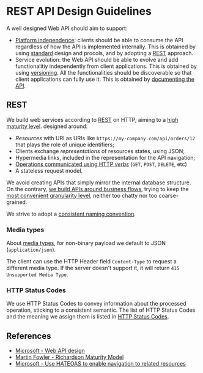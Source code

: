 REST API Design Guidelines
==========================

A well designed Web API should aim to support:

* [Platform independence](platform-independence.md): clients should be able to consume the API regardless of how the API is implemented internally. This is obtained by using [standard](standards.md) design and procols, and by adopting a [REST](rest.md) approach.
* Service evolution: the Web API should be able to evolve and add functionalitiy independently from client applications. This is obtained by using [versioning](versioning.md). All the functionalities should be discoverable so that client applications can fully use it. This is obtained by [documenting the API](documenting.md).


## REST
We build web services according to [REST](rest.md) on HTTP, aiming to a [high maturity level](rest.md#maturity-model).  designed around:

* *Resources* with URI as URIs like `https://my-company.com/api/orders/12` that plays the role of unique identifiers;
* Clients exchange *representations* of resources states, using JSON;
* Hypermedia links, included in the representation for the API navigation;
* [Operations communicated using HTTP *verbs*](http-verbs.md) (`GET`, `POST`, `DELETE`, etc)
* A stateless request model.

We avoid creating APIs that simply mirror the internal database structure. On the contrary, [we build APIs around business flows](rest.md#organize-the-API-around-resources), trying to keep the [most convenient granularity level](granularity-level.md), neither too chatty nor too coarse-grained.

We strive to adopt a [consistent naming convention](rest.md#naming-conventions).

### Media types
About [media types](media-types.md), for non-binary payload we default to JSON (`application/json`).

The client can use the HTTP Header field `Content-Type` to request a different media type. If the server doesn't support it, it will return `415 Unsupported Media Type`.


### HTTP Status Codes
We use HTTP Status Codes to convey information about the processed operation, sticking to a consistent semantic. The list of HTTP Status Codes and the meaning we assign them is listed in [HTTP Status Codes](http-status-codes.md).

## References
* [Microsoft - Web API design](https://docs.microsoft.com/en-us/azure/architecture/best-practices/api-design)
* [Martin Fowler - Richardson Maturity Model](https://martinfowler.com/articles/richardsonMaturityModel.html)
* [Microsoft - Use HATEOAS to enable navigation to related resources](https://docs.microsoft.com/en-us/azure/architecture/best-practices/api-design#use-hateoas-to-enable-navigation-to-related-resources)
